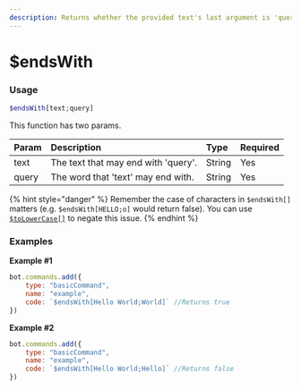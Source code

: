 ```yaml
---
description: Returns whether the provided text's last argument is 'query'.
---
```


# $endsWith
### Usage
```php
$endsWith[text;query]
```

This function has two params.

| Param | Description | Type | Required 
| :---- | :---- | :---- | :----
| text | The text that may end with 'query'. | String | Yes
| query | The word that 'text' may end with. | String | Yes

{% hint style="danger" %} Remember the case of characters in `$endsWith[]` matters (e.g. `$endsWith[HELLO;o]` would return false). You can use [`$toLowerCase[]`](./tolowercase.md) to negate this issue. {% endhint %}

### Examples
**Example #1**
```javascript
bot.commands.add({
    type: "basicCommand",
    name: "example",
    code: `$endsWith[Hello World;World]` //Returns true
})
```

**Example #2**
```javascript
bot.commands.add({
    type: "basicCommand",
    name: "example",
    code: `$endsWith[Hello World;Hello]` //Returns false
})
```